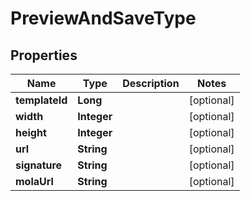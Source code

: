 

# PreviewAndSaveType


## Properties

Name | Type | Description | Notes
------------ | ------------- | ------------- | -------------
**templateId** | **Long** |  |  [optional]
**width** | **Integer** |  |  [optional]
**height** | **Integer** |  |  [optional]
**url** | **String** |  |  [optional]
**signature** | **String** |  |  [optional]
**molaUrl** | **String** |  |  [optional]



